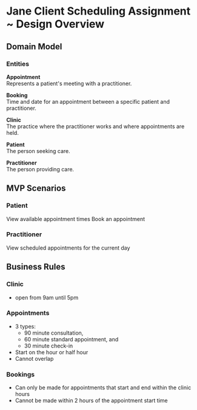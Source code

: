 # Jane Client Scheduling Assignment ~ Design Overview 

## Domain Model

### Entities
**Appointment**  
Represents a patient's meeting with a practitioner.

**Booking**  
Time and date for an appointment between a specific patient and practitioner.

**Clinic**  
The practice where the practitioner works and where appointments are held.

**Patient**  
The person seeking care.

**Practitioner**  
The person providing care.

## MVP Scenarios

### Patient
View available appointment times
Book an appointment

### Practitioner
View scheduled appointments for the current day

## Business Rules

### Clinic

- open from 9am until 5pm

### Appointments

- 3 types:
    - 90 minute consultation,
    - 60 minute standard appointment, and
    - 30 minute check-in
- Start on the hour or half hour
- Cannot overlap

### Bookings

- Can only be made for appointments that start and end within the clinic hours
- Cannot be made within 2 hours of the appointment start time

